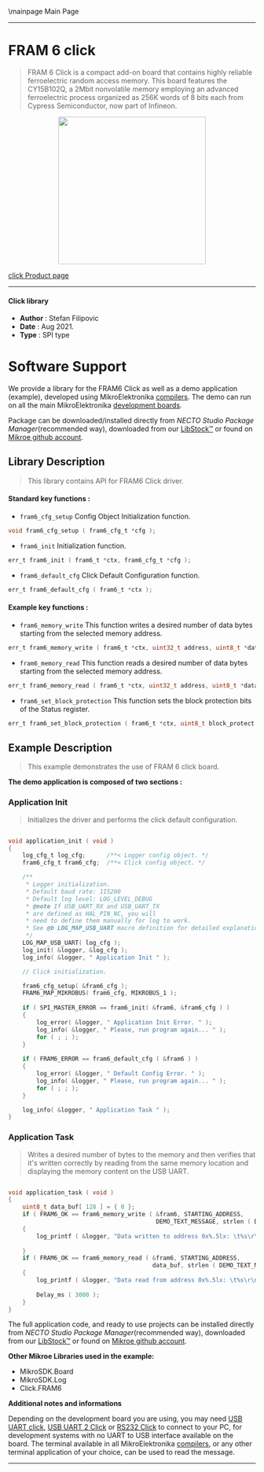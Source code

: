 \mainpage Main Page

---
# FRAM 6 click

> FRAM 6 Click is a compact add-on board that contains highly reliable ferroelectric random access memory. This board features the CY15B102Q, a 2Mbit nonvolatile memory employing an advanced ferroelectric process organized as 256K words of 8 bits each from Cypress Semiconductor, now part of Infineon.

<p align="center">
  <img src="https://download.mikroe.com/images/click_for_ide/fram6_click.png" height=300px>
</p>

[click Product page](https://www.mikroe.com/fram-6-click)

---


#### Click library

- **Author**        : Stefan Filipovic
- **Date**          : Aug 2021.
- **Type**          : SPI type


# Software Support

We provide a library for the FRAM6 Click
as well as a demo application (example), developed using MikroElektronika
[compilers](https://www.mikroe.com/necto-studio).
The demo can run on all the main MikroElektronika [development boards](https://www.mikroe.com/development-boards).

Package can be downloaded/installed directly from *NECTO Studio Package Manager*(recommended way), downloaded from our [LibStock&trade;](https://libstock.mikroe.com) or found on [Mikroe github account](https://github.com/MikroElektronika/mikrosdk_click_v2/tree/master/clicks).

## Library Description

> This library contains API for FRAM6 Click driver.

#### Standard key functions :

- `fram6_cfg_setup` Config Object Initialization function.
```c
void fram6_cfg_setup ( fram6_cfg_t *cfg );
```

- `fram6_init` Initialization function.
```c
err_t fram6_init ( fram6_t *ctx, fram6_cfg_t *cfg );
```

- `fram6_default_cfg` Click Default Configuration function.
```c
err_t fram6_default_cfg ( fram6_t *ctx );
```

#### Example key functions :

- `fram6_memory_write` This function writes a desired number of data bytes starting from the selected memory address.
```c
err_t fram6_memory_write ( fram6_t *ctx, uint32_t address, uint8_t *data_in, uint16_t len );
```

- `fram6_memory_read` This function reads a desired number of data bytes starting from the selected memory address.
```c
err_t fram6_memory_read ( fram6_t *ctx, uint32_t address, uint8_t *data_out, uint16_t len );
```

- `fram6_set_block_protection` This function sets the block protection bits of the Status register.
```c
err_t fram6_set_block_protection ( fram6_t *ctx, uint8_t block_protect );
```

## Example Description

> This example demonstrates the use of FRAM 6 click board.

**The demo application is composed of two sections :**

### Application Init

> Initializes the driver and performs the click default configuration.

```c

void application_init ( void )
{
    log_cfg_t log_cfg;      /**< Logger config object. */
    fram6_cfg_t fram6_cfg;  /**< Click config object. */

    /** 
     * Logger initialization.
     * Default baud rate: 115200
     * Default log level: LOG_LEVEL_DEBUG
     * @note If USB_UART_RX and USB_UART_TX 
     * are defined as HAL_PIN_NC, you will 
     * need to define them manually for log to work. 
     * See @b LOG_MAP_USB_UART macro definition for detailed explanation.
     */
    LOG_MAP_USB_UART( log_cfg );
    log_init( &logger, &log_cfg );
    log_info( &logger, " Application Init " );

    // Click initialization.

    fram6_cfg_setup( &fram6_cfg );
    FRAM6_MAP_MIKROBUS( fram6_cfg, MIKROBUS_1 );
    
    if ( SPI_MASTER_ERROR == fram6_init( &fram6, &fram6_cfg ) )
    {
        log_error( &logger, " Application Init Error. " );
        log_info( &logger, " Please, run program again... " );
        for ( ; ; );
    }
    
    if ( FRAM6_ERROR == fram6_default_cfg ( &fram6 ) )
    {
        log_error( &logger, " Default Config Error. " );
        log_info( &logger, " Please, run program again... " );
        for ( ; ; );
    }

    log_info( &logger, " Application Task " );
}

```

### Application Task

> Writes a desired number of bytes to the memory and then verifies that it's written correctly
> by reading from the same memory location and displaying the memory content on the USB UART.

```c

void application_task ( void )
{
    uint8_t data_buf[ 128 ] = { 0 };
    if ( FRAM6_OK == fram6_memory_write ( &fram6, STARTING_ADDRESS, 
                                          DEMO_TEXT_MESSAGE, strlen ( DEMO_TEXT_MESSAGE ) ) )
    {
        log_printf ( &logger, "Data written to address 0x%.5lx: \t%s\r\n", ( uint32_t ) STARTING_ADDRESS, 
                                                                             ( char * ) DEMO_TEXT_MESSAGE );
    }
    if ( FRAM6_OK == fram6_memory_read ( &fram6, STARTING_ADDRESS, 
                                         data_buf, strlen ( DEMO_TEXT_MESSAGE ) ) )
    {
        log_printf ( &logger, "Data read from address 0x%.5lx: \t%s\r\n\n", ( uint32_t ) STARTING_ADDRESS, 
                                                                                         data_buf );
        Delay_ms ( 3000 );
    }
}

```

The full application code, and ready to use projects can be installed directly from *NECTO Studio Package Manager*(recommended way), downloaded from our [LibStock&trade;](https://libstock.mikroe.com) or found on [Mikroe github account](https://github.com/MikroElektronika/mikrosdk_click_v2/tree/master/clicks).

**Other Mikroe Libraries used in the example:**

- MikroSDK.Board
- MikroSDK.Log
- Click.FRAM6

**Additional notes and informations**

Depending on the development board you are using, you may need
[USB UART click](http://shop.mikroe.com/usb-uart-click),
[USB UART 2 Click](http://shop.mikroe.com/usb-uart-2-click) or
[RS232 Click](http://shop.mikroe.com/rs232-click) to connect to your PC, for
development systems with no UART to USB interface available on the board. The
terminal available in all MikroElektronika
[compilers](http://shop.mikroe.com/compilers), or any other terminal application
of your choice, can be used to read the message.

---
